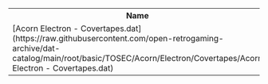 <table>
<tr><th>Name</th><th>Size</th></tr>
<tr><td>
[Acorn Electron - Covertapes.dat](https://raw.githubusercontent.com/open-retrogaming-archive/dat-catalog/main/root/basic/TOSEC/Acorn/Electron/Covertapes/Acorn Electron - Covertapes.dat)
</td><td>37914</td></tr>
</table>
